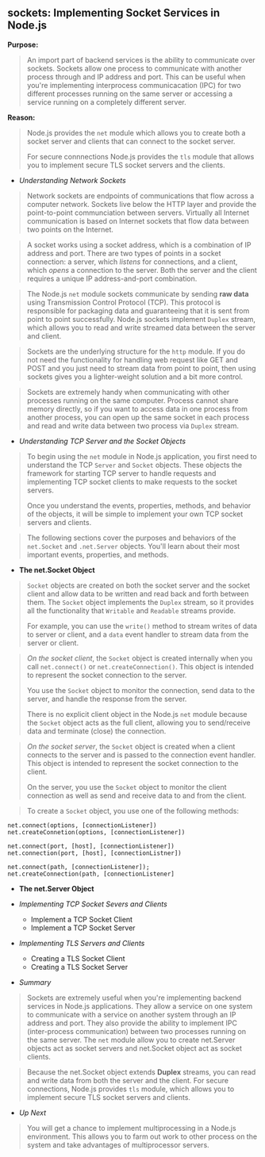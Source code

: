 ## sockets: Implementing Socket Services in Node.js

**Purpose:**
> An import part of backend services is the ability to communicate over sockets.
> Sockets allow one process to communicate with another process through and IP address and port.
> This can be useful when you're implementing interprocess communicacation (IPC) for two different processes
> running on the same server or accessing a service running on a completely different server.

**Reason:**
> Node.js provides the `net` module which allows you to create both a socket server and clients that can connect 
> to the socket server.
>
> For secure connnections Node.js provides the `tls` module that allows you to implement secure TLS socket servers
> and the clients.

- *Understanding Network Sockets*
> Network sockets are endpoints of communications that flow across a computer network. 
> Sockets live below the HTTP layer and provide the point-to-point communciation between servers.
> Virtually all Internet communication is based on Internet sockets that flow data between two points on the Internet.

> A socket works using a socket address, which is a combination of IP address and port.
> There are two types of points in a socket connection: a server, which *listens* for connections, and a
> client, which *opens* a connection to the server.
> Both the server and the client requires a unique IP address-and-port combination.

> The Node.js `net` module sockets communicate by sending **raw data** using Transmission Control Protocol (TCP).
> This protocol is responsible for packaging data and guaranteeing that it is sent from point to point successfully.
> Node.js sockets implement `Duplex` stream, which allows you to read and write streamed data between the server
> and client.

> Sockets are the underlying structure for the `http` module. If you do not need the functionality for handling
> web request like GET and POST and you just need to stream data from point to point, then using sockets gives
> you a lighter-weight solution and a bit more control.

> Sockets are extremely handy when communicating with other processes running on the same computer.
> Process cannot share memory directly, so if you want to access data in one process from another process,
> you can open up the same socket in each process and read and write data between two process via `Duplex` stream.
	
- *Understanding TCP Server and the Socket Objects*
> To begin using the `net` module in Node.js application, you first need to understand the TCP `Server` and `Socket`
> objects. These objects the framework for starting TCP server to handle requests and implementing TCP socket clients
> to make requests to the socket servers.
>
> Once you understand the events, properties, methods, and behavior of the objects, it will be simple to implement 
> your own TCP socket servers and clients.

> The following sections cover the purposes and behaviors of the `net.Socket` and `.net.Server` objects. You'll learn 
> about their most important events, properties, and methods.

  - **The net.Socket Object**
  > `Socket` objects are created on both the socket server and the socket client and allow data to be written and read 
  > back and forth between them.
  > The `Socket` object implements the `Duplex` stream, so it provides all the functionality that `Writable` and 
  > `Readable` streams provide.
  >
  > For example, you can use the `write()` method to stream writes of data to server or client, and a `data` event
  > handler to stream data from the server or client.
  
  > *On the socket client*, the `Socket` object is created internally when you call `net.connect()` or `net.createConnection()`.
  > This object is intended to represent the socket connection to the server.
  >
  > You use the `Socket` object to monitor the connection, send data to the server, and handle the response from the server.
  >
  > There is no explicit client object in the Node.js `net` module because the `Socket` object acts as the full client,
  > allowing you to send/receive data and terminate (close) the connection.
  
  > *On the socket server*, the `Socket` object is created when a client connects to the server and is passed to the connection
  > event handler.
  > This object is intended to represent the socket connection to the client.
  >
  > On the server, you use the `Socket` object to monitor the client connection as well as send and receive data to and from
  > the client.
  
  > To create a `Socket` object, you use one of the following methods:
  ```
  net.connect(options, [connectionListener])
  net.createConnetion(options, [connectionListener])
  
  net.connect(port, [host], [connectionListener])
  net.connection(port, [host], [connectionListner])
  
  net.connect(path, [connectionListener]);
  net.createConnection(path, [connectionListener]
  ```
  
  - **The net.Server Object**
	
- *Implementing TCP Socket Severs and Clients*
  - Implement a TCP Socket Client
  - Implement a TCP Socket Server
  
- *Implementing TLS Servers and Clients*
  - Creating a TLS Socket Client
  - Creating a TLS Socket Server
  	
- *Summary*
> Sockets are extremely useful when you're implementing backend services in Node.js
> applications. 
> They allow a service on one system to communicate with a service on another system
> through an IP address and port.
> They also provide the ability to implement IPC (inter-process communication) 
> between two processes running on the same server.
> The `net` module allow you to create net.Server objects act as socket servers and 
> net.Socket object act as socket clients.

> Because the net.Socket object extends **Duplex** streams, you can read and write data
> from both the server and the client.
> For secure connections, Node.js provides `tls` module, which allows you to implement
> secure TLS socket servers and clients.

- *Up Next*
> You will get a chance to implement multiprocessing in a Node.js environment. This
> allows you to farm out work to other process on the system and take advantages
> of multiprocessor servers.

